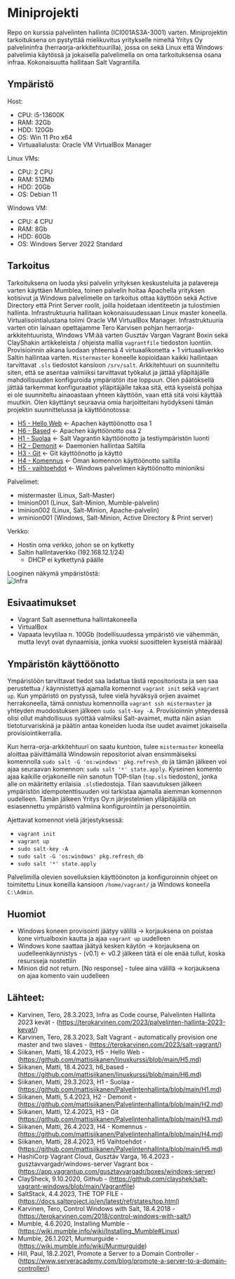 # Miniprojekti
Repo on kurssia palvelinten hallinta (ICI001AS3A-3001) varten. Miniprojektin tarkoituksena on pystyttää mielikuvitus yritykselle nimeltä Yritys Oy palvelininfra (herraorja-arkkitehtuurilla), jossa on sekä Linux että Windows palvelimia käytössä ja jokaisella palvelimella on oma tarkoituksensa osana infraa. Kokonaisuutta hallitaan Salt Vagrantilla.

## Ympäristö

Host:

- CPU: i5-13600K
- RAM: 32Gb
- HDD: 120Gb
- OS: Win 11 Pro x64
- Virtuaalialusta: Oracle VM VirtualBox Manager

Linux VMs:
- CPU: 2 CPU
- RAM: 512Mb
- HDD: 20Gb
- OS: Debian 11

Windows VM:
- CPU: 4 CPU
- RAM: 8Gb 
- HDD: 60Gb
- OS: Windows Server 2022 Standard


## Tarkoitus
Tarkoituksena on luoda yksi palvelin yrityksen keskusteluita ja palavereja varten käyttäen Mumblea, toinen palvelin hoitaa Apachella yrityksen kotisivut ja Windows palvelimelle on tarkoitus ottaa käyttöön sekä Active Directory että Print Server roolit, joilla hoidetaan identiteetin ja tulostimien hallinta. Infrastruktuuria hallitaan kokonaisuudessaan Linux master koneella. Virtualisointialustana toiimi Oracle VM VirtualBox Manager. Infrastruktuuria varten otin lainaan opettajamme Tero Karvisen pohjan herraorja-arkkitehtuurista, Windows VM:ää varten Gusztáv Vargan Vagrant Boxin sekä ClayShakin artikkeleista / ohjeista mallia ```vagrantfile``` tiedoston luontiin. Provisioinnin aikana luodaan yhteensä 4 virtuaalikonetta + 1 virtuaaliverkko Saltin hallintaa varten. ```Mistermaster``` koneelle kopioidaan kaikki hallintaan tarvittavat ```.sls``` tiedostot kansioon ```/srv/salt```. Arkkitehtuuri on suunniteltu siten, että se asentaa valmiiksi tarvittavat työkalut ja jättää ylläpitäjälle mahdollisuuden konfiguroida  ympäristön itse loppuun. Olen päätöksellä jättää tarkemmat konfiguraatiot ylläpitäjälle takaa sitä, että kyseistä pohjaa ei ole suunniteltu ainaoastaan yhteen käyttöön, vaan että sitä voisi käyttää muutkin.
Olen käyttänyt seuraavia omia harjoitteitani hyödykseni tämän projektin suunnittelussa ja käyttöönotossa:
- [H5 - Hello Web](https://github.com/mattisiikanen/linuxkurssi/blob/main/H5.md) <- Apachen käyttöönotto osa 1
- [H6 - Based](https://github.com/mattisiikanen/linuxkurssi/blob/main/H6.md) <- Apachen käyttöönotto osa 2
- [H1 - Suolaa](https://github.com/mattisiikanen/Palvelintenhallinta/blob/main/H1.md) <- Salt Vagrantin käyttöönotto ja testiympäristön luonti
- [H2 - Demonit](https://github.com/mattisiikanen/Palvelintenhallinta/blob/main/H2.md) <- Daemonien hallintaa Saltilla
- [H3 - Git](https://github.com/mattisiikanen/Palvelintenhallinta/blob/main/H3.md) <- Git käyttöönotto ja käyttö
- [H4 - Komennus](https://github.com/mattisiikanen/Palvelintenhallinta/blob/main/H4.md) <- Oman komennon käyttöönotto saltilla
- [H5 - vaihtoehdot](https://github.com/mattisiikanen/Palvelintenhallinta/blob/main/H5.md) <- Windows palvelimen käyttöönotto minioniksi


Palvelimet:
- mistermaster (Linux, Salt-Master)
- lminion001 (Linux, Salt-Minion, Mumble-palvelin)
- lminion002 (Linux, Salt-Minion, Apache-palvelin)
- wminion001 (Windows, Salt-Minion, Active Directory & Print server)


Verkko:
- Hostin oma verkko, johon se on kytketty
- Saltin hallintaverkko (192.168.12.1/24)
  * DHCP ei kytkettynä päälle


Looginen näkymä ympäristöstä: </br>
![Infra](https://user-images.githubusercontent.com/122887740/236485392-289c3991-2de5-49c6-8a6d-01f263354ef7.png)


## Esivaatimukset
- Vagrant Salt asennettuna hallintakoneella
- VirtualBox
- Vapaata levytilaa n. 100Gb (todellisuudessa ympäristö vie vähemmän, mutta levyt ovat dynaamisia, jonka vuoksi suosittelen kyseistä määrää)

## Ympäristön käyttöönotto
Ympäristöön tarvittavat tiedot saa ladattua tästä repositoriosta ja sen saa perustettua / käynnistettyä ajamalla komennot ```vagrant init``` sekä ```vagrant up```. Kun ympäristö on pystyssä, tulee vielä hyväksyä orjien avaimet herrakoneella, tämä onnistuu komennoilla ```vagrant ssh mistermaster``` ja yhteyden muodostuksen jälkeen ```sudo salt-key -A```. Provisioinnin yhteydessä olisi ollut mahdollisuus syöttää valmiiksi Salt-avaimet, mutta näin asian tietoturvariskinä ja päätin antaa koneiden luoda itse uudet avaimet jokaisella provisiointikerralla.


Kun herra-orja-arkkitehtuuri on saatu kuntoon, tulee ```mistermaster``` koneella aloittaa päivittämällä Windowsin repositoriot aivan ensimmäiseksi komennolla ```sudo salt -G 'os:windows' pkg.refresh_db``` ja tämän jälkeen voi ajaa seuraavan komennon: ```sudo salt '*' state.apply```. Kyseinen komento ajaa kaikille orjakoneille niin sanotun TOP-tilan (```top.sls``` tiedoston), jonka alle on määritetty erilaisia ```.sls```tiedostoja. Tilan saavutuksen jälkeen ympäristön idempotenttisuuden voi tarkistaa ajamalla aiemman komennon uudelleen. Tämän jälkeen Yritys Oy:n järjestelmien ylläpitäjällä on esiasennettu ympäristö valmiina konfigurointiin ja personointiin.


Ajettavat komennot vielä järjestyksessä:</br>
- ```vagrant init```
- ```vagrant up```
- ```sudo salt-key -A```
- ```sudo salt -G 'os:windows' pkg.refresh_db```
- ```sudo salt '*' state.apply```


Palvelimilla olevien sovelluksien käyttöönoton ja konfiguroinnin ohjeet on toimitettu Linux koneilla kansioon ```/home/vagrant/``` ja Windows koneella ```C:\Admin```. 


## Huomiot
- Windows koneen provisointi jäätyy välillä -> korjauksena on poistaa kone virtualboxin kautta ja ajaa ```vagrant up``` uudelleen
- Windows kone saattaa jäätyä kesken käytön -> korjauksena on uudelleenkäynnistys - (v0.1) <- v0.2 jälkeen tätä ei ole enää tullut, koska resursseja nostettiin
- Minion did not return. [No response] - tulee aina välillä -> korjauksena on ajaa komento vain uudelleen

## Lähteet:
- Karvinen, Tero, 28.3.2023, Infra as Code course, Palvelinten Hallinta 2023 kevät - (https://terokarvinen.com/2023/palvelinten-hallinta-2023-kevat/)
- Karvinen, Tero, 28.3.2023, Salt Vagrant - automatically provision one master and two slaves - (https://terokarvinen.com/2023/salt-vagrant/)
- Siikanen, Matti, 18.4.2023, H5 - Hello Web - (https://github.com/mattisiikanen/linuxkurssi/blob/main/H5.md)
- Siikanen, Matti, 18.4.2023, h6_based - (https://github.com/mattisiikanen/linuxkurssi/blob/main/H6.md)
- Siikanen, Matti, 29.3.2023, H1 - Suolaa - (https://github.com/mattisiikanen/Palvelintenhallinta/blob/main/H1.md)
- Siikanen, Matti, 5.4.2023, H2 - Demonit - (https://github.com/mattisiikanen/Palvelintenhallinta/blob/main/H2.md)
- Siikanen, Matti, 12.4.2023, H3 - Git (https://github.com/mattisiikanen/Palvelintenhallinta/blob/main/H3.md)
- Siikanen, Matti, 26.4.2023, H4 - Komennus - (https://github.com/mattisiikanen/Palvelintenhallinta/blob/main/H4.md)
- Siikanen, Matti, 28.4.2023, H5 Vaihtoehdot - (https://github.com/mattisiikanen/Palvelintenhallinta/blob/main/H5.md)
- HashiCorp Vagrant Cloud, Gusztáv Varga, 16.4.2023 - gusztavvargadr/windows-server Vagrant box - (https://app.vagrantup.com/gusztavvargadr/boxes/windows-server)
- ClaySheck, 9.10.2020, Github  - (https://github.com/clayshek/salt-vagrant-windows/blob/main/Vagrantfile)
- SaltStack, 4.4.2023, THE TOP FILE - (https://docs.saltproject.io/en/latest/ref/states/top.html)
- Karvinen, Tero, Control Windows with Salt, 18.4.2018 - (https://terokarvinen.com/2018/control-windows-with-salt/)
- Mumble, 4.6.2020, Installing Mumble - (https://wiki.mumble.info/wiki/Installing_Mumble#Linux)
- Mumble, 26.1.2021, Murmurguide - (https://wiki.mumble.info/wiki/Murmurguide)
- Hill, Paul, 18.2.2021, Promote a Server to a Domain Controller - (https://www.serveracademy.com/blog/promote-a-server-to-a-domain-controller/)

